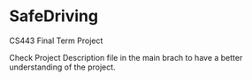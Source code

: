 # SafeDriving
CS443 Final Term Project


Check Project Description file in the main brach to have a better understanding of the project.
